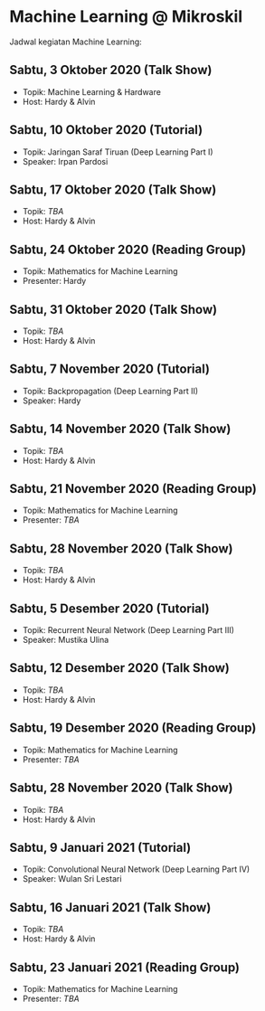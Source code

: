 # Machine Learning @ Mikroskil
Jadwal kegiatan Machine Learning:

## Sabtu, 3 Oktober 2020 (Talk Show)
- Topik: Machine Learning & Hardware
- Host: Hardy & Alvin

## Sabtu, 10 Oktober 2020 (Tutorial)
- Topik: Jaringan Saraf Tiruan (Deep Learning Part I)
- Speaker: Irpan Pardosi

## Sabtu, 17 Oktober 2020 (Talk Show)
- Topik: *TBA*
- Host: Hardy & Alvin


## Sabtu, 24 Oktober 2020 (Reading Group)
- Topik: Mathematics for Machine Learning
- Presenter: Hardy

## Sabtu, 31 Oktober 2020 (Talk Show)
- Topik: *TBA*
- Host: Hardy & Alvin

## Sabtu, 7 November 2020 (Tutorial)
- Topik: Backpropagation (Deep Learning Part II)
- Speaker: Hardy

## Sabtu, 14 November 2020 (Talk Show)
- Topik: *TBA*
- Host: Hardy & Alvin


## Sabtu, 21 November 2020 (Reading Group)
- Topik: Mathematics for Machine Learning
- Presenter: *TBA*

## Sabtu, 28 November 2020 (Talk Show)
- Topik: *TBA*
- Host: Hardy & Alvin

## Sabtu, 5 Desember 2020 (Tutorial)
- Topik: Recurrent Neural Network (Deep Learning Part III)
- Speaker: Mustika Ulina

## Sabtu, 12 Desember 2020 (Talk Show)
- Topik: *TBA*
- Host: Hardy & Alvin


## Sabtu, 19 Desember 2020 (Reading Group)
- Topik: Mathematics for Machine Learning
- Presenter: *TBA*

## Sabtu, 28 November 2020 (Talk Show)
- Topik: *TBA*
- Host: Hardy & Alvin

## Sabtu, 9 Januari 2021 (Tutorial)
- Topik: Convolutional Neural Network (Deep Learning Part IV)
- Speaker: Wulan Sri Lestari

## Sabtu, 16 Januari 2021 (Talk Show)
- Topik: *TBA*
- Host: Hardy & Alvin


## Sabtu, 23 Januari  2021 (Reading Group)
- Topik: Mathematics for Machine Learning
- Presenter: *TBA*
